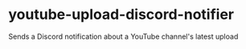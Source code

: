 # youtube-upload-discord-notifier
 Sends a Discord notification about a YouTube channel's latest upload
